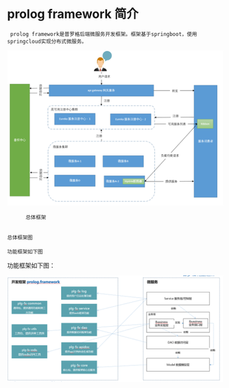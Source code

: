 # prolog framework 简介

```
 prolog framework是普罗格后端微服务开发框架。框架基于springboot，使用springcloud实现分布式微服务。
```

![](/assets/import.png)

          总体框架

```
                                                                             总体框架图
                                                                             功能框架如下图
```

功能框架如下图：

![](/assets/import2.png)

